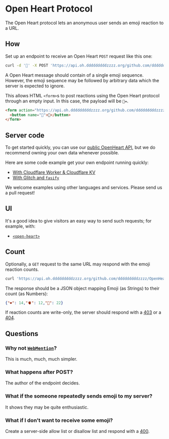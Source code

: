 # Open Heart Protocol

The Open Heart protocol lets an anonymous user sends an emoji reaction to a URL.

## How

Set up an endpoint to receive an Open Heart `POST` request like this one:

```bash
curl -d '🥨' -X POST 'https://api.oh.dddddddddzzzz.org/github.com/dddddddddzzzz/OpenHeart'
```

A Open Heart message should contain of a single emoji sequence. However, the emoji sequence may be followed by arbitrary data which the server is expected to ignore. 

This allows HTML `<form>`s to post reactions using the Open Heart protocol through an empty input. In this case, the payload will be `🥨=`.

```html
<form action="https://api.oh.dddddddddzzzz.org/github.com/dddddddddzzzz/OpenHeart" method="POST" enctype="text/plain">
  <button name="🥨">🥨</button>
</form>
```

## Server code

To get started quickly, you can use our [public OpenHeart API](https://github.com/dddddddddzzzz/api-oh?tab=readme-ov-file#put-it-on-your-website-right-now), but we do recommend owning your own data whenever possible.

Here are some code example get your own endpoint running quickly:

- [With Cloudflare Worker & Cloudflare KV](https://gist.github.com/muan/388430d0ed03c55662e72bb98ff28f03)
- [With Glitch and `fasify`](https://glitch.com/edit/#!/open-heart-server-demo)

We welcome examples using other languages and services. Please send us a pull request!

## UI

It's a good idea to give visitors an easy way to send such requests; for example, with:

- [`<open-heart>`](https://github.com/dddddddddzzzz/open-heart-element)

## Count

Optionally, a `GET` request to the same URL may respond with the emoji reaction counts.

```bash
curl 'https://api.oh.dddddddddzzzz.org/github.com/dddddddddzzzz/OpenHeart'
```

The response should be a JSON object mapping Emoji (as Strings) to their count (as Numbers):

```json
{"❤️": 14,"🫀": 12,"🥨": 22}
```

If reaction counts are write-only, the server should respond with a [403](https://http.cat/403) or a [404](https://http.cat/404).

## Questions

### Why not [`WebMention`](https://www.w3.org/TR/webmention/#sending-webmentions)?

This is much, much, much simpler.

### What happens after POST?

The author of the endpoint decides.

### What if the someone repeatedly sends emoji to my server?

It shows they may be quite enthusiastic.

### What if I don't want to receive some emoji?

Create a server-side allow list or disallow list and respond with a [400](https://http.cat/400).
